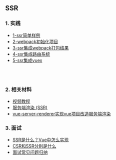 ## SSR

### 1. 实践
- [1-ssr简单样例](./vue-server-render/1-ssr简单样例.md)
- [2-webpack初始化项目](./doc/1-webpack%E5%88%9D%E5%A7%8B%E5%8C%96%E9%A1%B9%E7%9B%AE.md)
- [3-ssr集成webpack打包结果](./doc//2-ssr%E9%9B%86%E6%88%90webpack%E6%89%93%E5%8C%85%E7%BB%93%E6%9E%9C.md)
- [4-ssr集成路由系统](./doc/3-ssr%E9%9B%86%E6%88%90%E8%B7%AF%E7%94%B1%E7%B3%BB%E7%BB%9F.md)
- [5-ssr集成vuex](./doc/4-ssr%E9%9B%86%E6%88%90vuex.md)

<br>
<br>

### 2. 相关材料
- [视频教程](https://www.bilibili.com/video/BV1TB4y1T7Vx/?p=3&vd_source=65105152fda76ce4f74f171879bbdcac)
- [服务端渲染 (SSR)](https://cn.vuejs.org/guide/scaling-up/ssr.html)
- [vue-server-renderer实现vue项目改造服务端渲染](https://segmentfault.com/a/1190000038428675)

### 3. 面试
- [SSR是什么？Vue中怎么实现](https://fe.ecool.fun/topic-answer/4a0ca854-e576-4046-a740-f1ef8d4060c9?orderBy=updateTime&order=desc&tagId=14)
- [CSR和SSR分别是什么](https://fe.ecool.fun/topic-answer/c50852c5-6471-4bd3-8392-02ab58e4c726)
- [面试常见问题归纳](./doc/5-%E5%B8%B8%E8%A7%81%E9%97%AE%E9%A2%98.md)

